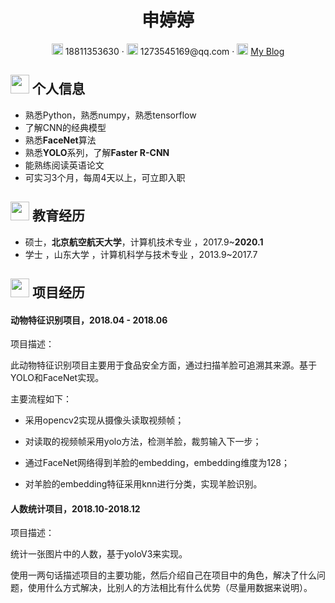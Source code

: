  <center>
     <h1>申婷婷</h1>
     <div>
         <span>
             <img src="assets/phone-solid.svg" width="18px">
             18811353630
         </span>
         ·
         <span>
             <img src="assets/envelope-solid.svg" width="18px">
             1273545169@qq.com
         </span>
         ·
         <span>
             <img src="assets/rss-solid.svg" width="18px">
             <a href="https://blog.csdn.net/baidu_27643275">My Blog</a>
         </span>
     </div>
 </center>
 
## <img src="assets/info-circle-solid.svg" width="30px"> 个人信息 

 - 熟悉Python，熟悉numpy，熟悉tensorflow 
 - 了解CNN的经典模型
 - 熟悉**FaceNet**算法 
 - 熟悉**YOLO**系列，了解**Faster R-CNN**  
 - 能熟练阅读英语论文
 - 可实习3个月，每周4天以上，可立即入职

## <img src="assets/graduation-cap-solid.svg" width="30px"> 教育经历

- 硕士，**北京航空航天大学**，计算机技术专业 ，2017.9~**2020.1**
- 学士 ，山东大学 ，计算机科学与技术专业 ，2013.9~2017.7


## <img src="assets/project-diagram-solid.svg" width="30px"> 项目经历

#### 动物特征识别项目，2018.04 - 2018.06

项目描述：

此动物特征识别项目主要用于食品安全方面，通过扫描羊脸可追溯其来源。基于YOLO和FaceNet实现。

主要流程如下：

- 采用opencv2实现从摄像头读取视频帧； 

- 对读取的视频帧采用yolo方法，检测羊脸，裁剪输入下一步；

- 通过FaceNet网络得到羊脸的embedding，embedding维度为128；

- 对羊脸的embedding特征采用knn进行分类，实现羊脸识别。
  
#### 人数统计项目，2018.10-2018.12
  
  项目描述： 
  
统计一张图片中的人数，基于yoloV3来实现。
  

  使用一两句话描述项目的主要功能，然后介绍自己在项目中的角色，解决了什么问题，使用什么方式解决，比别人的方法相比有什么优势（尽量用数据来说明）。


